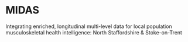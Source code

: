 # MIDAS
Integrating enriched, longitudinal multi-level data for local population musculoskeletal health intelligence: North Staffordshire &amp; Stoke-on-Trent  
